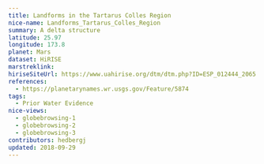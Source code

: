 ```yaml
---
title: Landforms in the Tartarus Colles Region
nice-name: Landforms_Tartarus_Colles_Region
summary: A delta structure
latitude: 25.97
longitude: 173.8
planet: Mars
dataset: HiRISE
marstreklink:
hiriseSiteUrl: https://www.uahirise.org/dtm/dtm.php?ID=ESP_012444_2065
references:
  - https://planetarynames.wr.usgs.gov/Feature/5874
tags:
  - Prior Water Evidence
nice-views:
  - globebrowsing-1
  - globebrowsing-2
  - globebrowsing-3
contributors: hedbergj
updated: 2018-09-29
---
```

